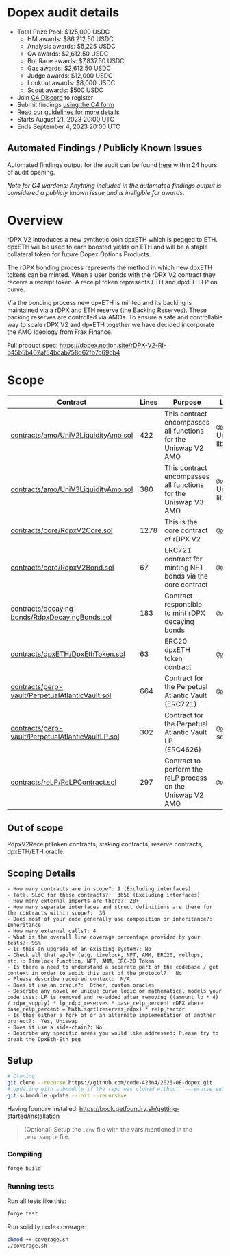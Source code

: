 # Dopex audit details

- Total Prize Pool: $125,000 USDC 
  - HM awards: $86,212.50 USDC
  - Analysis awards: $5,225 USDC
  - QA awards: $2,612.50 USDC
  - Bot Race awards: $7,837.50 USDC
  - Gas awards: $2,612.50 USDC
  - Judge awards: $12,000 USDC 
  - Lookout awards: $8,000 USDC 
  - Scout awards: $500 USDC
- Join [C4 Discord](https://discord.gg/code4rena) to register
- Submit findings [using the C4 form](https://code4rena.com/contests/2023-08-dopex/submit)
- [Read our guidelines for more details](https://docs.code4rena.com/roles/wardens)
- Starts August 21, 2023 20:00 UTC
- Ends September 4, 2023 20:00 UTC

## Automated Findings / Publicly Known Issues

Automated findings output for the audit can be found [here](https://github.com/code-423n4/2023-08-dopex/blob/main/bot-report.md) within 24 hours of audit opening.

_Note for C4 wardens: Anything included in the automated findings output is considered a publicly known issue and is ineligible for awards._

# Overview

rDPX V2 introduces a new synthetic coin dpxETH which is pegged to ETH. dpxETH will be used to earn boosted yields on ETH and will be a staple collateral token for future Dopex Options Products.

The rDPX bonding process represents the method in which new dpxETH tokens can be minted. When a user bonds with the rDPX V2 contract they receive a receipt token. A receipt token represents ETH and dpxETH LP on curve.

Via the bonding process new dpxETH is minted and its backing is maintained via a rDPX and ETH reserve (the Backing Reserves). These backing reserves are controlled via AMOs. To ensure a safe and controllable way to scale rDPX V2 and dpxETH together we have decided incorporate the AMO ideology from Frax Finance.

Full product spec: https://dopex.notion.site/rDPX-V2-RI-b45b5b402af54bcab758d62fb7c69cb4

# Scope

| Contract                                                                          | Lines | Purpose                                                        | Libraries used                                                                 |
| --------------------------------------------------------------------------------- | ---- | -------------------------------------------------------------- | ------------------------------------------------------------------------------ |
| [contracts/amo/UniV2LiquidityAmo.sol](https://github.com/code-423n4/2023-08-dopex/blob/main/contracts/amo/UniV2LiquidityAmo.sol)                      | 422  | This contract encompasses all functions for the Uniswap V2 AMO | [`@openzeppelin/*`](https://openzeppelin.com/contracts/), Uniswap V2 libraries |
| [contracts/amo/UniV3LiquidityAmo.sol](https://github.com/code-423n4/2023-08-dopex/blob/main/contracts/amo/UniV3LiquidityAmo.sol)                      | 380  | This contract encompasses all functions for the Uniswap V3 AMO | [`@openzeppelin/*`](https://openzeppelin.com/contracts/), Uniswap V3 libraries |
| [contracts/core/RdpxV2Core.sol](https://github.com/code-423n4/2023-08-dopex/blob/main/contracts/core/RdpxV2Core.sol)                                   | 1278 | This is the core contract of rDPX V2                           | [`@openzeppelin/*`](https://openzeppelin.com/contracts/)                       |
| [contracts/core/RdpxV2Bond.sol](https://github.com/code-423n4/2023-08-dopex/blob/main/contracts/core/RdpxV2Bond.sol)                                   | 67   | ERC721 contract for minting NFT bonds via the core contract    | [`@openzeppelin/*`](https://openzeppelin.com/contracts/)                       |
| [contracts/decaying-bonds/RdpxDecayingBonds.sol](https://github.com/code-423n4/2023-08-dopex/blob/main/contracts/decaying-bonds/RdpxDecayingBonds.sol)           | 183  | Contract responsible to mint rDPX decaying bonds               | [`@openzeppelin/*`](https://openzeppelin.com/contracts/)                       |
| [contracts/dpxETH/DpxEthToken.sol](https://github.com/code-423n4/2023-08-dopex/blob/main/contracts/dpxETH/DpxEthToken.sol)                               | 63   | ERC20 dpxETH token contract                                    | [`@openzeppelin/*`](https://openzeppelin.com/contracts/)                       |
| [contracts/perp-vault/PerpetualAtlanticVault.sol](https://github.com/code-423n4/2023-08-dopex/blob/main/contracts/perp-vault/PerpetualAtlanticVault.sol)     | 664  | Contract for the Perpetual Atlantic Vault (ERC721)             | [`@openzeppelin/*`](https://openzeppelin.com/contracts/)                       |
| [contracts/perp-vault/PerpetualAtlanticVaultLP.sol](https://github.com/code-423n4/2023-08-dopex/blob/main/contracts/perp-vault/PerpetualAtlanticVaultLP.sol) | 302  | Contract for the Perpetual Atlantic Vault LP (ERC4626)         | [`@openzeppelin/*`](https://openzeppelin.com/contracts/), solmate              |
| [contracts/reLP/ReLPContract.sol](https://github.com/code-423n4/2023-08-dopex/blob/main/contracts/reLP/ReLPContract.sol)                     | 297  | Contract to perform the reLP process on the Uniswap V2 AMO     | [`@openzeppelin/*`](https://openzeppelin.com/contracts/)                       |

## Out of scope

RdpxV2ReceiptToken contracts, staking contracts, reserve contracts, dpxETH/ETH oracle.

## Scoping Details

```
- How many contracts are in scope?: 9 (Excluding interfaces)
- Total SLoC for these contracts?:  3656 (Excluding interfaces)
- How many external imports are there?: 20+
- How many separate interfaces and struct definitions are there for the contracts within scope?:  30
- Does most of your code generally use composition or inheritance?:  Inheritance
- How many external calls?: 4
- What is the overall line coverage percentage provided by your tests?: 95%
- Is this an upgrade of an existing system?: No
- Check all that apply (e.g. timelock, NFT, AMM, ERC20, rollups, etc.): Timelock function, NFT, AMM, ERC-20 Token
- Is there a need to understand a separate part of the codebase / get context in order to audit this part of the protocol?:  No
- Please describe required context:  N/A
- Does it use an oracle?:  Other, custom oracles
- Describe any novel or unique curve logic or mathematical models your code uses: LP is removed and re-added after removing ((amount_lp * 4) / rdpx_supply) * lp_rdpx_reserves * base_relp_percent rDPX where base_relp_percent = Math.sqrt(reserves_rdpx) * relp_factor
- Is this either a fork of or an alternate implementation of another project?:  Yes, Uniswap
- Does it use a side-chain?: No
- Describe any specific areas you would like addressed: Please try to break the DpxEth-Eth peg
```

## Setup

```bash
# Cloning
git clone --recurse https://github.com/code-423n4/2023-08-dopex.git
# Updating with submodule if the repo was cloned without `--recurse-submodules`
git submodule update --init --recursive
```

Having foundry installed: https://book.getfoundry.sh/getting-started/installation

> (Optional) Setup the `.env` file with the vars mentioned in the `.env.sample` file.

### Compiling

```bash
forge build
```

### Running tests

Run all tests like this:

```bash
forge test
```

Run solidity code coverage:

```bash
chmod +x coverage.sh
./coverage.sh
```
